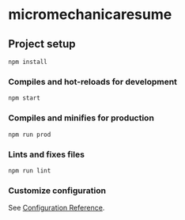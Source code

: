 # micromechanicaresume

## Project setup
```
npm install
```

### Compiles and hot-reloads for development
```
npm start
```

### Compiles and minifies for production
```
npm run prod
```

### Lints and fixes files
```
npm run lint
```

### Customize configuration
See [Configuration Reference](https://cli.vuejs.org/config/).
